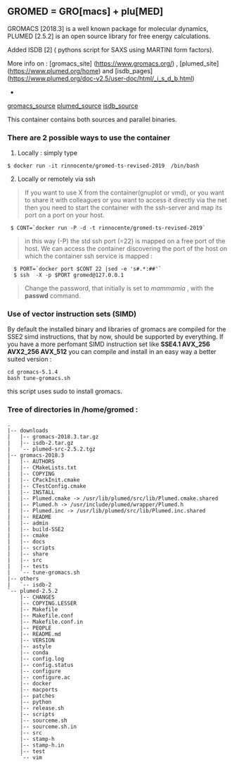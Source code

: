 ## GROMED = GRO[macs] + plu[MED]

GROMACS [2018.3] is a well known package for molecular dynamics, 
PLUMED [2.5.2] is an open source library for free energy calculations.

Added ISDB [2] ( pythons script for SAXS using MARTINI form factors).

More info on : [gromacs_site] (https://www.gromacs.org/) , [plumed_site] (https://www.plumed.org/home)
and [isdb_pages] (https://www.plumed.org/doc-v2.5/user-doc/html/_i_s_d_b.html)

-

[gromacs_source](ftp://ftp.gromacs.org/pub/gromacs/gromacs-2018.3.tar.gz)
[plumed_source](https://github.com/plumed/plumed2/releases/download/v2.5.2/plumed-src-2.5.2.tgz)
[isdb_source](https://www.plumed.org/doc-v2.5/user-doc/html/tutorial-resources/isdb-2.tar.gz)

This container contains both sources and parallel binaries.

### There are 2 possible ways to use the container

1. Locally : simply type
```
$ docker run -it rinnocente/gromed-ts-revised-2019  /bin/bash 
```

2. Locally or remotely via ssh
`    `
> If you want to use X from the container(gnuplot or vmd), or you want to share it with colleagues or you
> want to access it directly via the net then you need to start the
> container with the ssh-server and map its port on a port on your host.
```
 $ CONT=`docker run -P -d -t rinnocente/gromed-ts-revised-2019`
```
> in this way (-P) the std ssh port (=22) is mapped on a free port of the host. We can access the container 
> discovering the port of the host on which the container ssh service is mapped :
```
  $ PORT=`docker port $CONT 22 |sed -e 's#.*:##'`
  $ ssh  -X -p $PORT gromed@127.0.0.1
```
> Change the password, that initially is set to *mammamia* , with the **passwd** command.

### Use of vector instruction sets (SIMD)

By default the installed binary and libraries of gromacs  are compiled for the SSE2 simd instructions, 
that by now, should be supported by everything.
If you have a more perfomant SIMD instruction set like 
**SSE4.1 AVX_256 AVX2_256 AVX_512**
 you can compile and install in an easy way a better suited version :
```
cd gromacs-5.1.4
bash tune-gromacs.sh
```
this script uses sudo to install gromacs.

### Tree of directories in /home/gromed :

```
.
|-- downloads
|   |-- gromacs-2018.3.tar.gz
|   |-- isdb-2.tar.gz
|   `-- plumed-src-2.5.2.tgz
|-- gromacs-2018.3
|   |-- AUTHORS
|   |-- CMakeLists.txt
|   |-- COPYING
|   |-- CPackInit.cmake
|   |-- CTestConfig.cmake
|   |-- INSTALL
|   |-- Plumed.cmake -> /usr/lib/plumed/src/lib/Plumed.cmake.shared
|   |-- Plumed.h -> /usr/include/plumed/wrapper/Plumed.h
|   |-- Plumed.inc -> /usr/lib/plumed/src/lib/Plumed.inc.shared
|   |-- README
|   |-- admin
|   |-- build-SSE2
|   |-- cmake
|   |-- docs
|   |-- scripts
|   |-- share
|   |-- src
|   |-- tests
|   `-- tune-gromacs.sh
|-- others
|   `-- isdb-2
`-- plumed-2.5.2
    |-- CHANGES
    |-- COPYING.LESSER
    |-- Makefile
    |-- Makefile.conf
    |-- Makefile.conf.in
    |-- PEOPLE
    |-- README.md
    |-- VERSION
    |-- astyle
    |-- conda
    |-- config.log
    |-- config.status
    |-- configure
    |-- configure.ac
    |-- docker
    |-- macports
    |-- patches
    |-- python
    |-- release.sh
    |-- scripts
    |-- sourceme.sh
    |-- sourceme.sh.in
    |-- src
    |-- stamp-h
    |-- stamp-h.in
    |-- test
    `-- vim
```


